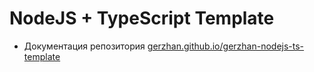 # NodeJS + TypeScript Template

- Документация репозитория [gerzhan.github.io/gerzhan-nodejs-ts-template](https://gerzhan.github.io/gerzhan-nodejs-ts-template/)
